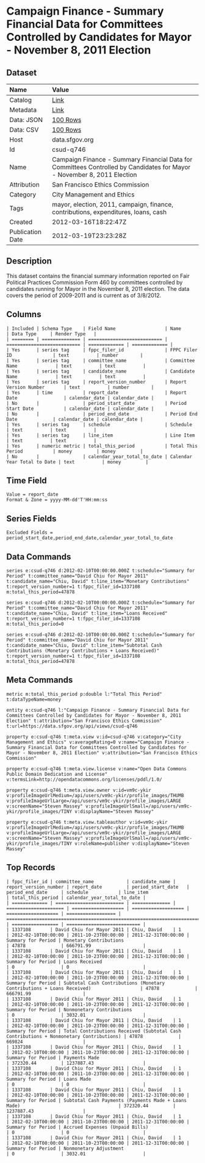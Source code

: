 # Campaign Finance - Summary Financial Data for Committees Controlled by Candidates for Mayor - November 8, 2011 Election

## Dataset

| Name | Value |
| :--- | :---- |
| Catalog | [Link](https://catalog.data.gov/dataset/campaign-finance-summary-financial-data-for-committees-controlled-by-candidates-for-mayor--d5990) |
| Metadata | [Link](https://data.sfgov.org/api/views/csud-q746) |
| Data: JSON | [100 Rows](https://data.sfgov.org/api/views/csud-q746/rows.json?max_rows=100) |
| Data: CSV | [100 Rows](https://data.sfgov.org/api/views/csud-q746/rows.csv?max_rows=100) |
| Host | data.sfgov.org |
| Id | csud-q746 |
| Name | Campaign Finance - Summary Financial Data for Committees Controlled by Candidates for Mayor - November 8, 2011 Election |
| Attribution | San Francisco Ethics Commission |
| Category | City Management and Ethics |
| Tags | mayor, election, 2011, campaign, finance, contributions, expenditures, loans, cash |
| Created | 2012-03-16T18:22:47Z |
| Publication Date | 2012-03-19T23:23:28Z |

## Description

This dataset contains the financial summary information reported on Fair Political Practices Commission Form 460 by committees controlled by candidates running for Mayor in the November 8, 2011 election.  The data covers the period of 2009-2011 and is current as of 3/8/2012.

## Columns

```ls
| Included | Schema Type    | Field Name                  | Name                        | Data Type     | Render Type   |
| ======== | ============== | =========================== | =========================== | ============= | ============= |
| Yes      | series tag     | fppc_filer_id               | FPPC Filer ID               | text          | number        |
| Yes      | series tag     | committee_name              | Committee Name              | text          | text          |
| Yes      | series tag     | candidate_name              | Candidate Name              | text          | text          |
| Yes      | series tag     | report_version_number       | Report Version Number       | text          | number        |
| Yes      | time           | report_date                 | Report Date                 | calendar_date | calendar_date |
| No       |                | period_start_date           | Period Start Date           | calendar_date | calendar_date |
| No       |                | period_end_date             | Period End Date             | calendar_date | calendar_date |
| Yes      | series tag     | schedule                    | Schedule                    | text          | text          |
| Yes      | series tag     | line_item                   | Line Item                   | text          | text          |
| Yes      | numeric metric | total_this_period           | Total This Period           | money         | money         |
| No       |                | calendar_year_total_to_date | Calendar Year Total to Date | text          | money         |
```

## Time Field

```ls
Value = report_date
Format & Zone = yyyy-MM-dd'T'HH:mm:ss
```

## Series Fields

```ls
Excluded Fields = period_start_date,period_end_date,calendar_year_total_to_date
```

## Data Commands

```ls
series e:csud-q746 d:2012-02-10T00:00:00.000Z t:schedule="Summary for Period" t:committee_name="David Chiu for Mayor 2011" t:candidate_name="Chiu, David" t:line_item="Monetary Contributions" t:report_version_number=1 t:fppc_filer_id=1337108 m:total_this_period=47878

series e:csud-q746 d:2012-02-10T00:00:00.000Z t:schedule="Summary for Period" t:committee_name="David Chiu for Mayor 2011" t:candidate_name="Chiu, David" t:line_item="Loans Received" t:report_version_number=1 t:fppc_filer_id=1337108 m:total_this_period=0

series e:csud-q746 d:2012-02-10T00:00:00.000Z t:schedule="Summary for Period" t:committee_name="David Chiu for Mayor 2011" t:candidate_name="Chiu, David" t:line_item="Subtotal Cash Contributions (Monetary Contributions + Loans Received)" t:report_version_number=1 t:fppc_filer_id=1337108 m:total_this_period=47878
```

## Meta Commands

```ls
metric m:total_this_period p:double l:"Total This Period" t:dataTypeName=money

entity e:csud-q746 l:"Campaign Finance - Summary Financial Data for Committees Controlled by Candidates for Mayor - November 8, 2011 Election" t:attribution="San Francisco Ethics Commission" t:url=https://data.sfgov.org/api/views/csud-q746

property e:csud-q746 t:meta.view v:id=csud-q746 v:category="City Management and Ethics" v:averageRating=0 v:name="Campaign Finance - Summary Financial Data for Committees Controlled by Candidates for Mayor - November 8, 2011 Election" v:attribution="San Francisco Ethics Commission"

property e:csud-q746 t:meta.view.license v:name="Open Data Commons Public Domain Dedication and License" v:termsLink=http://opendatacommons.org/licenses/pddl/1.0/

property e:csud-q746 t:meta.view.owner v:id=vm9c-ykir v:profileImageUrlMedium=/api/users/vm9c-ykir/profile_images/THUMB v:profileImageUrlLarge=/api/users/vm9c-ykir/profile_images/LARGE v:screenName="Steven Massey" v:profileImageUrlSmall=/api/users/vm9c-ykir/profile_images/TINY v:displayName="Steven Massey"

property e:csud-q746 t:meta.view.tableauthor v:id=vm9c-ykir v:profileImageUrlMedium=/api/users/vm9c-ykir/profile_images/THUMB v:profileImageUrlLarge=/api/users/vm9c-ykir/profile_images/LARGE v:screenName="Steven Massey" v:profileImageUrlSmall=/api/users/vm9c-ykir/profile_images/TINY v:roleName=publisher v:displayName="Steven Massey"
```

## Top Records

```ls
| fppc_filer_id | committee_name            | candidate_name | report_version_number | report_date         | period_start_date   | period_end_date     | schedule           | line_item                                                                              | total_this_period | calendar_year_total_to_date | 
| ============= | ========================= | ============== | ===================== | =================== | =================== | =================== | ================== | ====================================================================================== | ================= | =========================== | 
| 1337108       | David Chiu for Mayor 2011 | Chiu, David    | 1                     | 2012-02-10T00:00:00 | 2011-10-23T00:00:00 | 2011-12-31T00:00:00 | Summary for Period | Monetary Contributions                                                                 | 47878             | 666791.99                   | 
| 1337108       | David Chiu for Mayor 2011 | Chiu, David    | 1                     | 2012-02-10T00:00:00 | 2011-10-23T00:00:00 | 2011-12-31T00:00:00 | Summary for Period | Loans Received                                                                         | 0                 | 0                           | 
| 1337108       | David Chiu for Mayor 2011 | Chiu, David    | 1                     | 2012-02-10T00:00:00 | 2011-10-23T00:00:00 | 2011-12-31T00:00:00 | Summary for Period | Subtotal Cash Contributions (Monetary Contributions + Loans Received)                  | 47878             | 666791.99                   | 
| 1337108       | David Chiu for Mayor 2011 | Chiu, David    | 1                     | 2012-02-10T00:00:00 | 2011-10-23T00:00:00 | 2011-12-31T00:00:00 | Summary for Period | Nonmonetary Contributions                                                              | 0                 | 3032.01                     | 
| 1337108       | David Chiu for Mayor 2011 | Chiu, David    | 1                     | 2012-02-10T00:00:00 | 2011-10-23T00:00:00 | 2011-12-31T00:00:00 | Summary for Period | Total Contributions Received (Subtotal Cash Contributions + Nonmonetary Contributions) | 47878             | 669824                      | 
| 1337108       | David Chiu for Mayor 2011 | Chiu, David    | 1                     | 2012-02-10T00:00:00 | 2011-10-23T00:00:00 | 2011-12-31T00:00:00 | Summary for Period | Payments Made                                                                          | 372320.44         | 1237887.43                  | 
| 1337108       | David Chiu for Mayor 2011 | Chiu, David    | 1                     | 2012-02-10T00:00:00 | 2011-10-23T00:00:00 | 2011-12-31T00:00:00 | Summary for Period | Loans Made                                                                             | 0                 | 0                           | 
| 1337108       | David Chiu for Mayor 2011 | Chiu, David    | 1                     | 2012-02-10T00:00:00 | 2011-10-23T00:00:00 | 2011-12-31T00:00:00 | Summary for Period | Subtotal Cash Payments (Payments Made + Loans Made)                                    | 372320.44         | 1237887.43                  | 
| 1337108       | David Chiu for Mayor 2011 | Chiu, David    | 1                     | 2012-02-10T00:00:00 | 2011-10-23T00:00:00 | 2011-12-31T00:00:00 | Summary for Period | Accrued Expenses (Unpaid Bills)                                                        | 0                 | 0                           | 
| 1337108       | David Chiu for Mayor 2011 | Chiu, David    | 1                     | 2012-02-10T00:00:00 | 2011-10-23T00:00:00 | 2011-12-31T00:00:00 | Summary for Period | Nonmonetary Adjustment                                                                 | 0                 | 3032.01                     | 
```